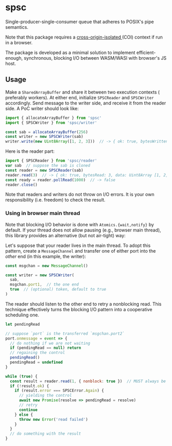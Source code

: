 # spsc

Single-producer-single-consumer queue that adheres to POSIX's pipe semantics.

Note that this package requires a [cross-origin-isolated
](https://developer.mozilla.org/en-US/docs/Web/API/Window/crossOriginIsolated)
(COI) context if run in a browser.

The package is developed as a minimal solution to implement efficient-enough,
synchronous, blocking I/O between WASM/WASI with browser's JS host.

## Usage

Make a `SharedArrayBuffer` and share it between two execution contexts (
preferably workers). At either end, initialize `SPSCReader` and `SPSCWriter`
accordingly. Send message to the writer side, and receive it from the reader
side. A PoC writer should look like:

```js
import { allocateArrayBuffer } from 'spsc'
import { SPSCWriter } from 'spsc/writer'

const sab = allocateArrayBuffer(256)
const writer = new SPSCWriter(sab)
writer.write(new Uint8Array([1, 2, 3]))  // -> { ok: true, bytesWritten: 3 }
```

Here is the reader part:

```js
import { SPSCReader } from 'spsc/reader'
var sab  // suppose the sab is cloned
const reader = new SPSCReader(sab)
reader.read(3)  // -> { ok: true, bytesRead: 3, data: Uint8Array [1, 2, 3] }
const ready = reader.pollRead(1000)  // -> false
reader.close()
```

Note that readers and writers do not throw on I/O errors. It is your own
responsibility (i.e. freedom) to check the result.

### Using in browser main thread

Note that blocking I/O behavior is done with `Atomics.{wait,notify}` by default.
If your thread does not allow pausing (e.g., browser main thread), this library
provides an alternative (but not air-tight) way:

Let's suppose that your reader lives in the main thread. To adopt this pattern,
create a `MessageChannel` and transfer one of either port into the *other* end
(in this example, the writer):

```js
const msgchan = new MessageChannel()

const writer = new SPSCWriter(
  sab,
  msgchan.port1,  // the one end
  true  // (optional) token, default to true
)
```

The reader should listen to the other end to retry a nonblocking read. This
technique effectively turns the blocking I/O pattern into a cooperative
scheduling one.

```js
let pendingRead

// suppose `port` is the transferred `msgchan.port2`
port.onmessage = event => {
  // do nothing if we are not waiting
  if (pendingRead == null) return
  // regaining the control
  pendingRead()
  pendingRead = undefined
}

while (true) {
  const result = reader.read(1, { nonblock: true })  // MUST always be nonblocking
  if (!result.ok) {
    if (result.error === SPSCError.Again) {
      // yielding the control
      await new Promise(resolve => pendingRead = resolve)
      // retry
      continue
    } else {
      throw new Error('read failed')
    }
  }
  // do something with the result
}
```
